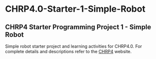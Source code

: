 # CHRP4.0-Starter-1-Simple-Robot

## CHRP4 Starter Programming Project 1 - Simple Robot

Simple robot starter project and learning activities for CHRP4.0. For complete
details and descriptions refer to the [CHRP4](https://mirobo.tech/chrp4) website.